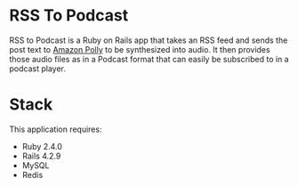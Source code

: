 RSS To Podcast
================

RSS to Podcast is a Ruby on Rails app that takes an RSS feed and sends the post
text to [Amazon Polly](https://aws.amazon.com/polly) to be synthesized into audio.
It then provides those audio files as in a Podcast format that can easily be
subscribed to in a podcast player.

# Stack

This application requires:

- Ruby 2.4.0
- Rails 4.2.9
- MySQL
- Redis
